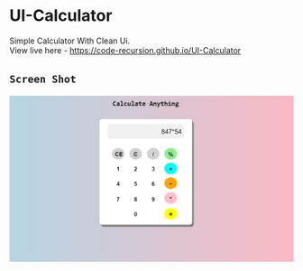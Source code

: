 # UI-Calculator
Simple Calculator With Clean Ui.
<br>
View live here - https://code-recursion.github.io/UI-Calculator
## `Screen Shot`
<img src="ScreenShot/C.JPG">
